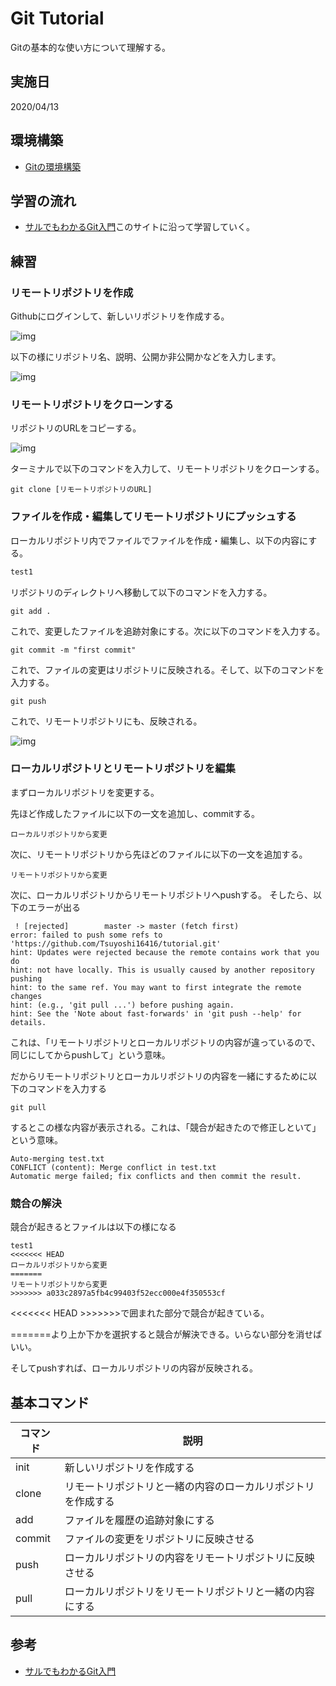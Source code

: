 # Git Tutorial

Gitの基本的な使い方について理解する。

## 実施日

2020/04/13

## 環境構築

- [Gitの環境構築](https://prog-8.com/docs/git-env)

## 学習の流れ

- [サルでもわかるGit入門](https://backlog.com/ja/git-tutorial/)このサイトに沿って学習していく。

## 練習

### リモートリポジトリを作成

Githubにログインして、新しいリポジトリを作成する。

![img](https://github.com/Tsuyoshi16416/GitTutorial/blob/master/img/%E3%82%B9%E3%82%AF%E3%83%AA%E3%83%BC%E3%83%B3%E3%82%B7%E3%83%A7%E3%83%83%E3%83%88%202020-04-12%2015.59.48.png?raw=true)

以下の様にリポジトリ名、説明、公開か非公開かなどを入力します。

![img](https://github.com/Tsuyoshi16416/GitTutorial/blob/master/img/%E3%82%B9%E3%82%AF%E3%83%AA%E3%83%BC%E3%83%B3%E3%82%B7%E3%83%A7%E3%83%83%E3%83%88%202020-04-12%2016.00.19.png?raw=true)

### リモートリポジトリをクローンする

リポジトリのURLをコピーする。

![img](https://github.com/Tsuyoshi16416/GitTutorial/blob/master/img/%E3%82%B9%E3%82%AF%E3%83%AA%E3%83%BC%E3%83%B3%E3%82%B7%E3%83%A7%E3%83%83%E3%83%88%202020-04-12%2016.40.1.png?raw=true)


ターミナルで以下のコマンドを入力して、リモートリポジトリをクローンする。

```
git clone [リモートリポジトリのURL]
```

### ファイルを作成・編集してリモートリポジトリにプッシュする

ローカルリポジトリ内でファイルでファイルを作成・編集し、以下の内容にする。

```test.txt
test1
```

リポジトリのディレクトリへ移動して以下のコマンドを入力する。

```
git add .
```

これで、変更したファイルを追跡対象にする。次に以下のコマンドを入力する。

```
git commit -m "first commit"
```

これで、ファイルの変更はリポジトリに反映される。そして、以下のコマンドを入力する。

```
git push
```

これで、リモートリポジトリにも、反映される。

![img](https://github.com/Tsuyoshi16416/GitTutorial/blob/master/img/%E3%82%B9%E3%82%AF%E3%83%AA%E3%83%BC%E3%83%B3%E3%82%B7%E3%83%A7%E3%83%83%E3%83%88%202020-04-12%2017.26.01.png?raw=true)

### ローカルリポジトリとリモートリポジトリを編集

まずローカルリポジトリを変更する。

先ほど作成したファイルに以下の一文を追加し、commitする。

```
ローカルリポジトリから変更
```

次に、リモートリポジトリから先ほどのファイルに以下の一文を追加する。

```
リモートリポジトリから変更
```

次に、ローカルリポジトリからリモートリポジトリへpushする。
そしたら、以下のエラーが出る

```
 ! [rejected]        master -> master (fetch first)
error: failed to push some refs to 'https://github.com/Tsuyoshi16416/tutorial.git'
hint: Updates were rejected because the remote contains work that you do
hint: not have locally. This is usually caused by another repository pushing
hint: to the same ref. You may want to first integrate the remote changes
hint: (e.g., 'git pull ...') before pushing again.
hint: See the 'Note about fast-forwards' in 'git push --help' for details.
```

これは、「リモートリポジトリとローカルリポジトリの内容が違っているので、同じにしてからpushして」という意味。

だからリモートリポジトリとローカルリポジトリの内容を一緒にするために以下のコマンドを入力する

```
git pull
```

するとこの様な内容が表示される。これは、「競合が起きたので修正しといて」という意味。

```
Auto-merging test.txt
CONFLICT (content): Merge conflict in test.txt
Automatic merge failed; fix conflicts and then commit the result.
```

### 競合の解決

競合が起きるとファイルは以下の様になる

```
test1
<<<<<<< HEAD
ローカルリポジトリから変更
=======
リモートリポジトリから変更
>>>>>>> a033c2897a5fb4c99403f52ecc000e4f350553cf
```

<<<<<<< HEAD >>>>>>>で囲まれた部分で競合が起きている。

=======より上か下かを選択すると競合が解決できる。いらない部分を消せばいい。

そしてpushすれば、ローカルリポジトリの内容が反映される。



## 基本コマンド
| コマンド | 説明 |
|---|---|
| init | 新しいリポジトリを作成する |
| clone | リモートリポジトリと一緒の内容のローカルリポジトリを作成する |
| add | ファイルを履歴の追跡対象にする |
| commit | ファイルの変更をリポジトリに反映させる |
| push | ローカルリポジトリの内容をリモートリポジトリに反映させる|
| pull | ローカルリポジトリをリモートリポジトリと一緒の内容にする|

## 参考
- [サルでもわかるGit入門](https://backlog.com/ja/git-tutorial/)
